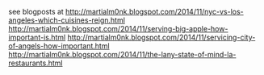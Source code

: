 see blogposts at 
http://martialm0nk.blogspot.com/2014/11/nyc-vs-los-angeles-which-cuisines-reign.html
http://martialm0nk.blogspot.com/2014/11/serving-big-apple-how-important-is.html
http://martialm0nk.blogspot.com/2014/11/servicing-city-of-angels-how-important.html
http://martialm0nk.blogspot.com/2014/11/the-lany-state-of-mind-la-restaurants.html
